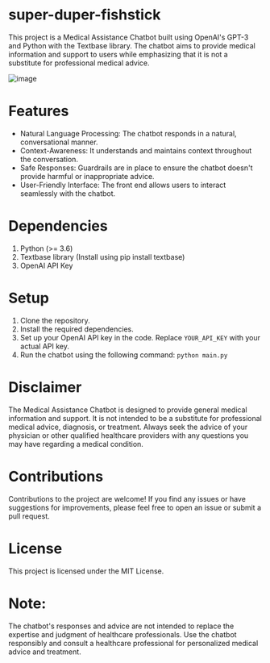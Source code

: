 # super-duper-fishstick
This project is a Medical Assistance Chatbot built using OpenAI's GPT-3 and Python with the Textbase library. The chatbot aims to provide medical information and support to users while emphasizing that it is not a substitute for professional medical advice.

![image](https://github.com/neeraj542/Medico-Assistance-OpenAI-ChatBot-Using-Python/assets/114648043/cbb2319c-891d-48bf-8392-96845304e65a)


# Features
- Natural Language Processing: The chatbot responds in a natural, conversational manner.
- Context-Awareness: It understands and maintains context throughout the conversation.
- Safe Responses: Guardrails are in place to ensure the chatbot doesn't provide harmful or inappropriate advice.
- User-Friendly Interface: The front end allows users to interact seamlessly with the chatbot.

# Dependencies
1. Python (>= 3.6)
2. Textbase library (Install using pip install textbase)
3. OpenAI API Key

# Setup
1. Clone the repository.
2. Install the required dependencies.
3. Set up your OpenAI API key in the code. Replace ```YOUR_API_KEY``` with your actual API key.
4. Run the chatbot using the following command:
   ```python main.py```

# Disclaimer
The Medical Assistance Chatbot is designed to provide general medical information and support. It is not intended to be a substitute for professional medical advice, diagnosis, or treatment. Always seek the advice of your physician or other qualified healthcare providers with any questions you may have regarding a medical condition.

# Contributions
Contributions to the project are welcome! If you find any issues or have suggestions for improvements, please feel free to open an issue or submit a pull request.

# License
This project is licensed under the MIT License.

# Note: 
The chatbot's responses and advice are not intended to replace the expertise and judgment of healthcare professionals. Use the chatbot responsibly and consult a healthcare professional for personalized medical advice and treatment.
